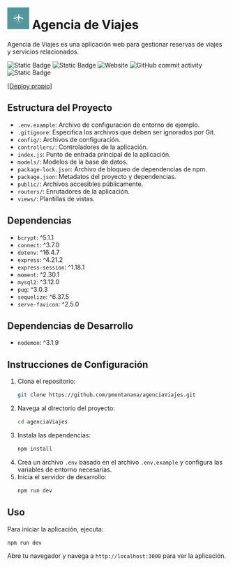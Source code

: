 
# <img src="public/img/logo.png" alt="logo" width="50"/> Agencia de Viajes

Agencia de Viajes es una aplicación web para gestionar reservas de viajes y servicios relacionados.

![Static Badge](https://img.shields.io/badge/Node_version-22.11.0-darkgreen)
![Static Badge](https://img.shields.io/badge/npm_version-10.9.0-darkgreen)
![Website](https://img.shields.io/website?url=https%3A%2F%2Fagenciaviajes-h3ls.onrender.com%2F)
![GitHub commit activity](https://img.shields.io/github/commit-activity/t/pmontanana/agenciaViajes)
![Static Badge](https://img.shields.io/badge/Versi%C3%B3n-1.0-aquamarine)

[[Deploy propio](https://agenciaviajes-h3ls.onrender.com/)]


## Estructura del Proyecto

- `.env.example`: Archivo de configuración de entorno de ejemplo.
- `.gitignore`: Especifica los archivos que deben ser ignorados por Git.
- `config/`: Archivos de configuración.
- `controllers/`: Controladores de la aplicación.
- `index.js`: Punto de entrada principal de la aplicación.
- `models/`: Modelos de la base de datos.
- `package-lock.json`: Archivo de bloqueo de dependencias de npm.
- `package.json`: Metadatos del proyecto y dependencias.
- `public/`: Archivos accesibles públicamente.
- `routers/`: Enrutadores de la aplicación.
- `views/`: Plantillas de vistas.

## Dependencias

- `bcrypt`: ^5.1.1
- `connect`: ^3.7.0
- `dotenv`: ^16.4.7
- `express`: ^4.21.2
- `express-session`: ^1.18.1
- `moment`: ^2.30.1
- `mysql2`: ^3.12.0
- `pug`: ^3.0.3
- `sequelize`: ^6.37.5
- `serve-favicon`: ^2.5.0

## Dependencias de Desarrollo

- `nodemon`: ^3.1.9

## Instrucciones de Configuración

1. Clona el repositorio:
   ```sh
   git clone https://github.com/pmontanana/agenciaViajes.git
   ```
2. Navega al directorio del proyecto:
   ```sh
   cd agenciaViajes
   ```
3. Instala las dependencias:
   ```sh
   npm install
   ```
4. Crea un archivo `.env` basado en el archivo `.env.example` y configura las variables de entorno necesarias.
5. Inicia el servidor de desarrollo:
   ```sh
   npm run dev
   ```

## Uso

Para iniciar la aplicación, ejecuta:
```sh
npm run dev
```

Abre tu navegador y navega a `http://localhost:3000` para ver la aplicación.


